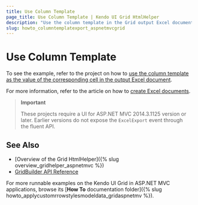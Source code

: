 ```yaml
---
title: Use Column Template
page_title: Use Column Template | Kendo UI Grid HtmlHelper
description: "Use the column template in the Grid output Excel document."
slug: howto_columntemplatexport_aspnetmvcgrid
---
```


# Use Column Template

To see the example, refer to the project on how to [use the column template as the value of the corresponding cell in the output Excel document](https://github.com/telerik/ui-for-aspnet-mvc-examples/tree/master/grid/column-template-excel).

For more information, refer to the article on how to [create Excel documents](http://docs.telerik.com/kendo-ui/framework/excel/introduction#create-excel-document).

> **Important**
>
> These projects require a UI for ASP.NET MVC 2014.3.1125 version or later. Earlier versions do not expose the `ExcelExport` event through the fluent API.

## See Also

* [Overview of the Grid HtmlHelper]({% slug overview_gridhelper_aspnetmvc %})
* [GridBuilder API Reference](http://docs.telerik.com/kendo-ui/api/Kendo.Mvc.UI.Fluent/GridBuilder)

For more runnable examples on the Kendo UI Grid in ASP.NET MVC applications, browse its [**How To** documentation folder]({% slug howto_applycustomrrowstylesmodeldata_gridaspnetmv %}).
